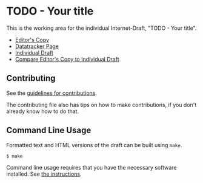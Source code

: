 <!-- regenerate: on (set to off if you edit this file) -->

# TODO - Your title

This is the working area for the individual Internet-Draft, "TODO - Your title".

* [Editor's Copy](https://macyabbey.github.io/draft-scim-agent-extension/#go.draft-scim-agent-extension.html)
* [Datatracker Page](https://datatracker.ietf.org/doc/draft-scim-agent-extension)
* [Individual Draft](https://datatracker.ietf.org/doc/html/draft-scim-agent-extension)
* [Compare Editor's Copy to Individual Draft](https://macyabbey.github.io/draft-scim-agent-extension/#go.draft-scim-agent-extension.diff)


## Contributing

See the
[guidelines for contributions](https://github.com/macyabbey/draft-scim-agent-extension/blob/main/CONTRIBUTING.md).

The contributing file also has tips on how to make contributions, if you
don't already know how to do that.

## Command Line Usage

Formatted text and HTML versions of the draft can be built using `make`.

```sh
$ make
```

Command line usage requires that you have the necessary software installed.  See
[the instructions](https://github.com/martinthomson/i-d-template/blob/main/doc/SETUP.md).

